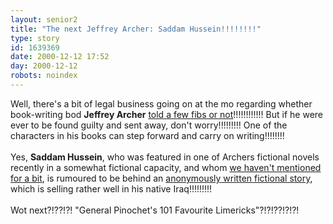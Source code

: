 ```yaml
---
layout: senior2
title: "The next Jeffrey Archer: Saddam Hussein!!!!!!!!"
type: story
id: 1639369
date: 2000-12-12 17:52
day: 2000-12-12
robots: noindex
---
```

Well, there's a bit of legal business going on at the mo regarding whether book-writing bod <b>Jeffrey Archer</b> <a href="http://www.independent.co.uk/news/UK/This_Britain/2000-12/archer121200.shtml">told a few fibs or not</a>!!!!!!!!!!!! But if he were ever to be found guilty and sent away, don't worry!!!!!!!!! One of the characters in his books can step forward and carry on writing!!!!!!!! <br/><br/>Yes, <b>Saddam Hussein</b>, who was featured in one of Archers fictional novels recently in a somewhat fictional capacity, and whom <a href="http://www.seniordads.fsnet.co.uk/seniordads/features/citizen/v1/20.html">we haven't mentioned for a bit</a>, is rumoured to be behind an <a href="http://www.arabia.com/article/print/0,4973,34328,00.html">anonymously written fictional story</a>, which is selling rather well in his native Iraq!!!!!!!!!<br/><br/>Wot next?!??!?! "General Pinochet's 101 Favourite Limericks"?!?!??!?!?!
